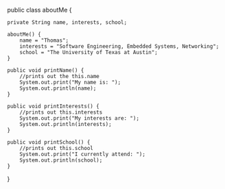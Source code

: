 public class aboutMe {

    private String name, interests, school;

    aboutMe() {
        name = "Thomas";
        interests = "Software Engineering, Embedded Systems, Networking";
        school = "The University of Texas at Austin";
    }

    public void printName() {
        //prints out the this.name
        System.out.print("My name is: ");
        System.out.println(name);
    }

    public void printInterests() {
        //prints out this.interests
        System.out.print("My interests are: ");
        System.out.println(interests);
    }

    public void printSchool() {
        //prints out this.school
        System.out.print("I currently attend: ");
        System.out.println(school);
    }

}

